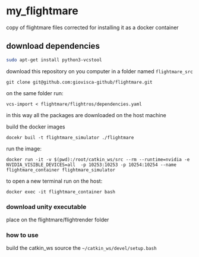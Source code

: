 # my_flightmare
copy of flightmare files corrected for installing it as a docker container

## download dependencies

```bash
sudo apt-get install python3-vcstool
```
download this repository on you computer in a folder named `flightmare_src`
```
git clone git@github.com:giovisca-github/flightmare.git

```
on the same folder run:
```
vcs-import < flightmare/flightros/dependencies.yaml
```
in this way all the packages are downloaded on the host machine

build the docker images 
```Docker
docekr buil -t flightmare_simulator ./flightmare
```
run the image:
```
docker run -it -v $(pwd):/root/catkin_ws/src --rm --runtime=nvidia -e NVIDIA_VISIBLE_DEVICES=all  -p 10253:10253 -p 10254:10254 --name flightmare_container flightmare_simulator
```
to open a new terminal run on the host:
```
docker exec -it flightmare_container bash 
```

### download unity executable 
place on the flightmare/flightrender folder

### how to use
build the catkin_ws 
 source the `~/catkin_ws/devel/setup.bash`

